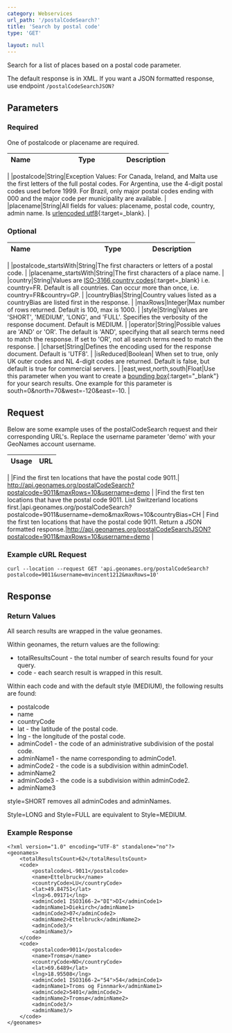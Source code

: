 ```yaml
---
category: Webservices
url_path: '/postalCodeSearch?'
title: 'Search by postal code'
type: 'GET'

layout: null
---
```


Search for a list of places based on a postal code parameter.

The default response is in XML. If you want a JSON formatted response, use endpoint `/postalCodeSearchJSON?`

## Parameters

### Required
One of postalcode or placename are required.


| Name&nbsp;&nbsp;&nbsp;&nbsp;&nbsp;&nbsp;&nbsp;&nbsp;&nbsp;&nbsp;&nbsp;&nbsp;&nbsp;&nbsp;&nbsp;&nbsp;&nbsp;&nbsp;&nbsp;&nbsp;&nbsp;&nbsp;| Type&nbsp;&nbsp;&nbsp;&nbsp;&nbsp;&nbsp;&nbsp;&nbsp;&nbsp;&nbsp;&nbsp;&nbsp;&nbsp;| Description 
| :----- | :---------- | :----------- 
|
|postalcode|String|Exception Values: For Canada, Ireland, and Malta use the first letters of the full postal codes. For Argentina, use the 4-digit postal codes used before 1999. For Brazil, only major postal codes ending with 000 and the major code per municipality are available.
|
|placename|String|All fields for values: placename, postal code, country, admin name. Is [urlencoded utf8](https://forum.geonames.org/gforum/posts/list/8.page){:target=_blank}.
|

### Optional

| Name&nbsp;&nbsp;&nbsp;&nbsp;&nbsp;&nbsp;&nbsp;&nbsp;&nbsp;&nbsp;&nbsp;&nbsp;&nbsp;&nbsp;&nbsp;&nbsp;&nbsp;&nbsp;&nbsp;&nbsp;&nbsp;&nbsp; &nbsp;&nbsp;&nbsp;&nbsp;&nbsp;&nbsp;&nbsp;&nbsp;&nbsp;&nbsp;&nbsp;&nbsp;&nbsp;| Type&nbsp;&nbsp;&nbsp;&nbsp;&nbsp;&nbsp;&nbsp;&nbsp;&nbsp;&nbsp;&nbsp;&nbsp;&nbsp;| Description 
| :----- | :---------- | :----------- 
|
|postalcode_startsWith|String|The first characters or letters of a postal code.
|
|placename_startsWith|String|The first characters of a place name.
|
|country|String|Values are [ISO-3166 country codes](https://en.wikipedia.org/wiki/List_of_ISO_3166_country_codes){:target=_blank} i.e. country=FR. Default is all countries. Can occur more than once, i.e. country=FR&country=GP.
|
|countryBias|String|Country values listed as a countryBias are listed first in the response.
|
|maxRows|Integer|Max number of rows returned. Default is 100, max is 1000.
|
|style|String|Values are 'SHORT', 'MEDIUM', 'LONG', and 'FULL'. Specifies the verbosity of the response document. Default is MEDIUM.
|
|operator|String|Possible values are 'AND' or 'OR'. The default is 'AND', specifying that all search terms need to match the response. If set to 'OR', not all search terms need to match the response.
|
|charset|String|Defines the encoding used for the response document. Default is 'UTF8'.
|
|isReduced|Boolean| When set to true, only UK outer codes and NL 4-digit codes are returned. Default is false, but default is true for commercial servers.
|
|east,west,north,south|Float|Use this parameter when you want to create a [bounding box](https://wiki.openstreetmap.org/wiki/Bounding_Box){:target="_blank"} for your search results. One example for this parameter is south=0&north=70&west=-120&east=-10.
|

## Request

Below are some example uses of the postalCodeSearch request and their corresponding URL's. Replace the username parameter 'demo' with your GeoNames account username.

|Usage|URL|
|:-----|:----
|
|Find the first ten locations that have the postal code 9011.| http://api.geonames.org/postalCodeSearch?postalcode=9011&maxRows=10&username=demo
|
|Find the first ten locations that have the postal code 9011. List Switzerland locations first.|api.geonames.org/postalCodeSearch?postalcode=9011&username=demo&maxRows=10&countryBias=CH
|
Find the first ten locations that have the postal code 9011. Return a JSON formatted response.|http://api.geonames.org/postalCodeSearchJSON?postalcode=9011&maxRows=10&username=demo
|

### Example cURL Request

```
curl --location --request GET 'api.geonames.org/postalCodeSearch?postalcode=9011&username=mvincent1212&maxRows=10'
```
## Response

### Return Values

All search results are wrapped in the value geonames.

Within geonames, the return values are the following:
* totalResultsCount - the total number of search results found for your query.
* code - each search result is wrapped in this result.

Within each code and with the default style (MEDIUM), the following results are found:
* postalcode
* name
* countryCode
* lat - the latitude of the postal code.
* lng - the longitude of the postal code.
* adminCode1 - the code of an administrative subdivision of the postal code.
* adminName1 - the name corresponding to adminCode1.
* adminCode2 - the code is a subdivision within adminCode1.
* adminName2
* adminCode3 - the code is a subdivision within adminCode2.
* adminName3 

style=SHORT removes all adminCodes and adminNames.

Style=LONG and Style=FULL are equivalent to Style=MEDIUM.

### Example Response

```
<?xml version="1.0" encoding="UTF-8" standalone="no"?>
<geonames>
    <totalResultsCount>62</totalResultsCount>
    <code>
        <postalcode>L-9011</postalcode>
        <name>Ettelbruck</name>
        <countryCode>LU</countryCode>
        <lat>49.84751</lat>
        <lng>6.09171</lng>
        <adminCode1 ISO3166-2="DI">DI</adminCode1>
        <adminName1>Diekirch</adminName1>
        <adminCode2>07</adminCode2>
        <adminName2>Ettelbruck</adminName2>
        <adminCode3/>
        <adminName3/>
    </code>
    <code>
        <postalcode>9011</postalcode>
        <name>Tromsø</name>
        <countryCode>NO</countryCode>
        <lat>69.6489</lat>
        <lng>18.95508</lng>
        <adminCode1 ISO3166-2="54">54</adminCode1>
        <adminName1>Troms og Finnmark</adminName1>
        <adminCode2>5401</adminCode2>
        <adminName2>Tromsø</adminName2>
        <adminCode3/>
        <adminName3/>
    </code>
</geonames>
```
